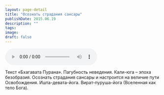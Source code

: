 ```yaml
---
layout: page-detail
title: "Осознать страдания сансары"
publishDate: 2015.06.19
description: ""
tags:
image:
draft: false
---
```


<audio title="2015.06.19 - Осознать страдания сансары.mp3" src="https://filer-api.advayta.org/v1.0/public/files/74431" controls=""></audio>

 Текст «Бхагавата Пурана». Пагубность неведения. Кали-юга – эпоха безобразия. Осознать страдания сансары и настроится на величие пути Освобождения. Ишта-девата-йога. Вират-пуруша-йога (Вселенная как тело Бога). 

  
